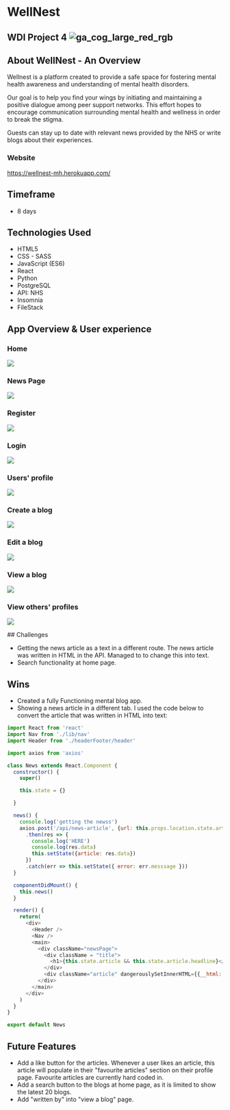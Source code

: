 # WellNest

## WDI Project 4 ![ga_cog_large_red_rgb](https://cloud.githubusercontent.com/assets/40461/8183776/469f976e-1432-11e5-8199-6ac91363302b.png)

## About WellNest - An Overview

Wellnest is a platform created to provide a safe space for fostering mental health awareness and understanding of mental health disorders.

Our goal is to help you find your wings by initiating and maintaining a positive dialogue among peer support networks. This effort hopes to encourage communication surrounding mental health and wellness in order to break the stigma.

Guests can stay up to date with relevant news provided by the NHS or write blogs about their experiences.

### Website
https://wellnest-mh.herokuapp.com/

## Timeframe

* 8 days

## Technologies Used
* HTML5
* CSS - SASS
* JavaScript (ES6)
* React
* Python
* PostgreSQL
* API: NHS
* Insomnia
* FileStack

## App Overview & User experience
### Home
![](src/assets/screenshots/home.png)

### News Page
![](src/assets/screenshots/news-page.png)

### Register
![](src/assets/screenshots/register.png)

### Login
![](src/assets/screenshots/login.png)

### Users' profile
![](src/assets/screenshots/my-profile.png)

### Create a blog
![](src/assets/screenshots/create-a-blog.png)

### Edit a blog
![](src/assets/screenshots/edit-blog.png)

### View a blog
![](src/assets/screenshots/view-blog.png)

### View others' profiles
![](src/assets/screenshots/view-other-profiles.png)

## Challenges
* Getting the news article as a text in a different route. The news article was written in HTML in the API. Managed to to change this into text.
* Search functionality at home page.

## Wins
* Created a fully Functioning mental blog app.
* Showing a news article in a different tab. I used the code below to convert the article that was written in HTML into text:

```javascript
import React from 'react'
import Nav from './lib/nav'
import Header from './headerFooter/header'

import axios from 'axios'

class News extends React.Component {
  constructor() {
    super()

    this.state = {}

  }

  news() {
    console.log('getting the newss')
    axios.post('/api/news-article', {url: this.props.location.state.articleURL})
      .then(res => {
        console.log('HERE')
        console.log(res.data)
        this.setState({article: res.data})
      })
      .catch(err => this.setState({ error: err.messsage }))
  }

  componentDidMount() {
    this.news()
  }

  render() {
    return(
      <div>
        <Header />
        <Nav />
        <main>
          <div className="newsPage">
            <div className = "title">
              <h1>{this.state.article && this.state.article.headline}</h1>
            </div>
            <div className="article" dangerouslySetInnerHTML={{__html: this.state.article && this.state.article.mainContentOfPage[0].text}} />
          </div>
        </main>
      </div>
    )
  }
}

export default News
```


## Future Features
* Add a like button for the articles. Whenever a user likes an article, this article will populate in their "favourite articles" section on their profile page.
Favourite articles are currently hard coded in.
* Add a search button to the blogs at home page, as it is limited to show the latest 20 blogs.
* Add "written by" into "view a blog" page.
